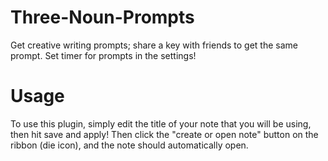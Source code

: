 # Three-Noun-Prompts
Get creative writing prompts; share a key with friends to get the same prompt.
Set timer for prompts in the settings!


# Usage
To use this plugin, simply edit the title of your note that you will be using, then hit save and apply! Then click the "create or open note" button on the ribbon (die icon), and the note should automatically open.
